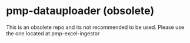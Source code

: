 # pmp-datauploader (obsolete)
This is an obsolete repo and its not recommended to be used. 
Please use the one located at pmp-excel-ingestor
